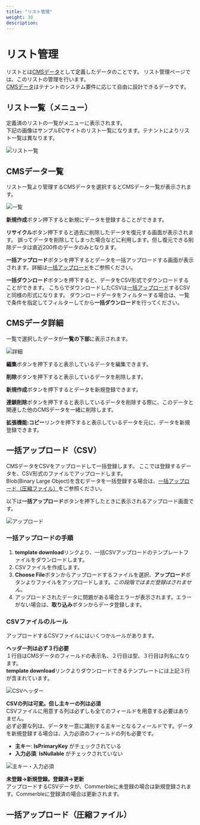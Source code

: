 ```yaml
---
title: "リスト管理"
weight: 30
description: 
---
```


# リスト管理
リストとは[CMSデータ](../../../../development/data/cms)として定義したデータのことです。
リスト管理ページでは、このリストの管理を行います。  
[CMSデータ](../../../../development/data/cms)はテナントのシステム要件に応じて自由に設計できるデータです。

## リスト一覧（メニュー）
定義済のリストの一覧がメニューに表示されます。  
下記の画像はサンプルECサイトのリスト一覧になります。テナントによりリスト一覧は異なります。  

![リスト一覧](list-of-list.png)

## CMSデータ一覧
リスト一覧より管理するCMSデータを選択するとCMSデータ一覧が表示されます。

![一覧](list.png)

**新規作成**ボタン押下すると新規にデータを登録することができます。

**リサイクル**ボタン押下すると過去に削除したデータを復元する画面が表示されます。
誤ってデータを削除してしまった場合などに利用します。但し復元できる削除データは直近200件のデータのみとなります。

**一括アップロード**ボタンを押下するとデータを一括アップロードする画面が表示されます。詳細は[一括アップロード](./#一括アップロードcsv)をご参照ください。

**一括ダウンロード**ボタンを押下すると、データをCSV形式でダウンロードすることができます。
こちらでダウンロードしたCSVは[一括アップロード](./#一括アップロードcsv)するCSVと同様の形式になります。
ダウンロードデータをフィルターする場合は、一覧で条件を指定してフィルターしてから**一括ダウンロード**を行ってください。

## CMSデータ詳細
一覧で選択したデータが**一覧の下部**に表示されます。

![詳細](detail.png)

**編集**ボタンを押下すると表示しているデータを編集できます。

**削除**ボタンを押下すると表示しているデータを削除します。

**新規作成**ボタンを押下するとデータを新規登録できます。

**連鎖削除**ボタンを押下すると表示しているデータを削除する際に、このデータと関連した他のCMSデータを一緒に削除します。

**拡張機能:コピー**リンクを押下すると表示しているデータを元に、データを新規登録できます。

## 一括アップロード（CSV）
CMSデータをCSVをアップロードして一括登録します。
ここでは登録するデータを、CSV形式のファイルでアップロードします。  
Blob(Binary Large Object)を含むデータを一括登録する場合は、[一括アップロード（圧縮ファイル）](./#一括アップロード圧縮ファイル)をご参照ください。

以下は**一括アップロード**ボタンを押下したときに表示されるアップロード画面です。

![アップロード](upload.png)

### 一括アップロードの手順
1. **template download**リンクより、一括CSVアップロードのテンプレートファイルをダウンロードします。
2. CSVファイルを作成します。
3. **Choose File**ボタンからアップロードするファイルを選択、**アップロード**ボタンよりファイルをアップロードします。*この段階ではまだ登録はされません。*
4. アップロードされたデータに問題がある場合エラーが表示されます。エラーがない場合は、**取り込み**ボタンからデータ登録します。

### CSVファイルのルール
アップロードするCSVファイルにはいくつかルールがあります。

**ヘッダー列は必ず３行必要**  
１行目はCMSデータのフィールドの表示名、２行目は型、３行目は列名になります。  
**template download**リンクよりダウンロードできるテンプレートには上記３行が含まれています。

![CSVヘッダー](csv.png)

**CSVの列は可変。但し主キーの列は必須**  
CSVファイルに用意する列は必ずしも全てのフィールドを用意する必要はありません。  
必ず必要な列は、データを一意に識別する主キーとなるフィールドです。データを新規登録する場合は、入力必須のフィールドの列も必要です。  
- **主キー**: **IsPrimaryKey** がチェックされている
- **入力必須**: **IsNullable** がチェックされていない

![主キー・入力必須](primary-nullable.png)

**未登録→新規登録。登録済→更新**  
アップロードするCSVデータが、Commerbleに未登録の場合は新規登録されます。Commerbleに登録済の場合は更新されます。

## 一括アップロード（圧縮ファイル）























